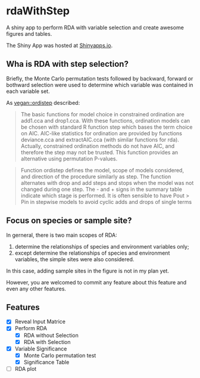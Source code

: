 # rdaWithStep
A shiny app to perform RDA with variable selection and create awesome figures and tables.

The Shiny App was hosted at [Shinyapps.io](https://hanchen.shinyapps.io/rdaWithStep/).

## Wha is RDA with step selection?

Briefly, the Monte Carlo permutation tests followed by backward, forward or bothward selection were used to determine which variable was contained in each variable set.

As [vegan::ordistep](https://www.rdocumentation.org/packages/vegan/versions/2.4-2/topics/ordistep) described:

> The basic functions for model choice in constrained ordination are add1.cca and drop1.cca. With these functions, ordination models can be chosen with standard R function step which bases the term choice on AIC. AIC-like statistics for ordination are provided by functions deviance.cca and extractAIC.cca (with similar functions for rda). Actually, constrained ordination methods do not have AIC, and therefore the step may not be trusted. This function provides an alternative using permutation P-values.

> Function ordistep defines the model, scope of models considered, and direction of the procedure similarly as step. The function alternates with drop and add steps and stops when the model was not changed during one step. The - and + signs in the summary table indicate which stage is performed. It is often sensible to have Pout > Pin in stepwise models to avoid cyclic adds and drops of single terms

## Focus on species or sample site?

In gerneral, there is two main scopes of RDA:

  1. determine the relationships of species and environment variables only;
  2. except determine the relationships of species and environment variables, the simple sites were also considered.
  
In this case, adding sample sites in the figure is not in my plan yet.

However, you are welcomed to commit any feature about this feature and even any other features.

## Features
- [x] Reveal Input Matrice
- [x] Perform RDA
  - [x] RDA without Selection
  - [x] RDA with Selection
- [x] Variable Significance
  - [x] Monte Carlo permutation test
  - [x] Significance Table
- [ ] RDA plot
